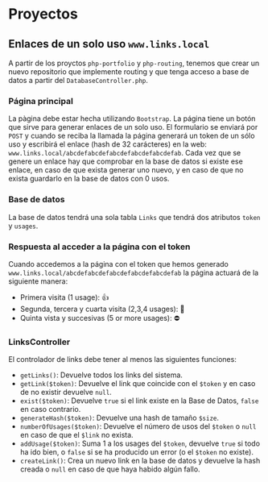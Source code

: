 # Proyectos

## Enlaces de un solo uso `www.links.local`

A partir de los proyctos `php-portfolio` y `php-routing`, tenemos que crear un nuevo repositorio que implemente routing y que tenga acceso a base de datos a partir del `DatabaseController.php`.

### Página principal
La pàgina debe estar hecha utilizando `Bootstrap`. La página tiene un botón que sirve para generar enlaces de un solo uso. El formulario se enviará por `POST` y cuando se reciba la llamada la página generará un token de un sólo uso y escribirá el enlace (hash de 32 carácteres) en la web: `www.links.local/abcdefabcdefabcdefabcdefabcdefab`.
Cada vez que se genere un enlace hay que comprobar en la base de datos si existe ese enlace, en caso de que exista generar uno nuevo, y en caso de que no exista guardarlo en la base de datos con 0 usos.

### Base de datos
La base de datos tendrá una sola tabla `Links` que tendrá dos atributos `token` y `usages`.

### Respuesta al acceder a la página con el token
Cuando accedemos a la página con el token que hemos generado `www.links.local/abcdefabcdefabcdefabcdefabcdefab` la página actuará de la siguiente manera:

* Primera visita (1 usage): 👍
* Segunda, tercera y cuarta visita (2,3,4 usages): 🖕
* Quinta vista y succesivas (5 or more usages): ⛔

### LinksController
El controlador de links debe tener al menos las siguientes funciones:

* `getLinks()`: Devuelve todos los links del sistema.
* `getLink($token)`: Devuelve el link que coincide con el `$token` y en caso de no existir devuelve `null`.
* `exist($token)`: Devuelve `true` si el link existe en la Base de Datos, `false` en caso contrario. 
* `generateHash($token)`: Devuelve una hash de tamaño `$size`.
* `numberOfUsages($token)`: Devuelve el número de usos del `$token` o `null` en caso de que el `$link` no exista.
* `addUsage($token)`: Suma 1 a los usages del `$token`, devuelve `true` si todo ha ido bien, o `false` si se ha producido un error (o el `$token` no existe).
* `createLink()`: Crea un nuevo link en la base de datos y devuelve la hash creada o `null` en caso de que haya habido algún fallo.
